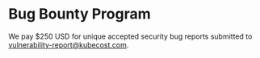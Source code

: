 # Bug Bounty Program

We pay $250 USD for unique accepted security bug reports submitted to [vulnerability-report@kubecost.com](vulnerability-report@kubecost.com).
